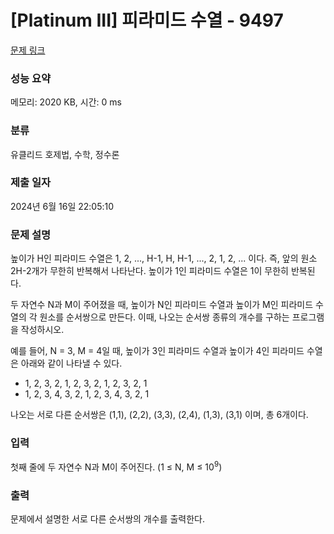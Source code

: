 # [Platinum III] 피라미드 수열 - 9497 

[문제 링크](https://www.acmicpc.net/problem/9497) 

### 성능 요약

메모리: 2020 KB, 시간: 0 ms

### 분류

유클리드 호제법, 수학, 정수론

### 제출 일자

2024년 6월 16일 22:05:10

### 문제 설명

<p>높이가 H인 피라미드 수열은 1, 2, ..., H-1, H, H-1, ..., 2, 1, 2, ... 이다. 즉, 앞의 원소 2H-2개가 무한히 반복해서 나타난다. 높이가 1인 피라미드 수열은 1이 무한히 반복된다.</p>

<p>두 자연수 N과 M이 주어졌을 때, 높이가 N인 피라미드 수열과 높이가 M인 피라미드 수열의 각 원소를 순서쌍으로 만든다. 이때, 나오는 순서쌍 종류의 개수를 구하는 프로그램을 작성하시오.</p>

<p>예를 들어, N = 3, M = 4일 때, 높이가 3인 피라미드 수열과 높이가 4인 피라미드 수열은 아래와 같이 나타낼 수 있다.</p>

<ul>
	<li>1, 2, 3, 2, 1, 2, 3, 2, 1, 2, 3, 2, 1</li>
	<li>1, 2, 3, 4, 3, 2, 1, 2, 3, 4, 3, 2, 1</li>
</ul>

<p>나오는 서로 다른 순서쌍은 (1,1), (2,2), (3,3), (2,4), (1,3), (3,1) 이며, 총 6개이다.</p>

### 입력 

 <p>첫째 줄에 두 자연수 N과 M이 주어진다. (1 ≤ N, M ≤ 10<sup>9</sup>)</p>

### 출력 

 <p>문제에서 설명한 서로 다른 순서쌍의 개수를 출력한다.</p>


